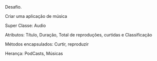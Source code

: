 Desafio.

Criar uma aplicação de música

Super Classe: Audio

Atributos: Título, Duração, Total de reproduções, curtidas e Classificação

Métodos encapsulados: Curtir, reproduzir


Herança: PodCasts, Músicas
